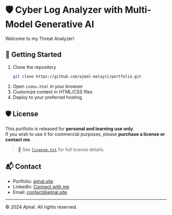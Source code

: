 # 🛡️ Cyber Log Analyzer with Multi-Model Generative AI

Welcome to my Threat Analyzer!

## 🚀 Getting Started

1. Clone the repository
   ```bash
   git clone https://github.com/ajmal-malayil/portfolio.git
   ```
2. Open `index.html` in your browser
3. Customize content in HTML/CSS files
4. Deploy to your preferred hosting

## 🛡️ License

This portfolio is released for **personal and learning use only**.  
If you wish to use it for commercial purposes, please **purchase a license or contact me**.

> 📄 See [`license.txt`](license.txt) for full license details.

## 📬 Contact

- Portfolio: [ajmal.site](https://ajmalmalayil.pages.dev/)
- LinkedIn: [Connect with me](https://linkedin.com/in/ajmalmalayil)
- Email: contact@ajmal.site

---

© 2024 Ajmal. All rights reserved.
